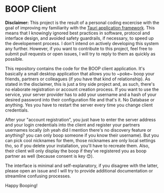 # BOOP Client
**Disclaimer:** This project is the result of a personal coding excercise with the goal of improving my familiarity with the [Tauri application framework](https://tauri.studio). 
This means that I knowingly ignored best practices in software, protocol and interface design, and avoided safety guardrails, if necessary, to speed up the
developement process. I don't intend on actively developing this system any further. However, if you want to contribute to this project, feel free to submit
pull requests or open issues, I will try to reply to them as quickly as possible. 

This repository contains the code for the BOOP client application. It's basically a small desktop application that allows you to ~poke~ boop your friends, 
partners or colleagues (if you have that kind of relationship). As stated in the disclaimer, this is just a tiny side project and, as such, there's no elaborate
registration or account creation process. If you want to use the service, your server provider has to add your username and a hash of your desired password 
into their configuration file and that's it. No Database or anything. Yes you have to restart the server every time you change client credentials.

After your "account registration", you just have to enter the server address and your login credentials into the client and register your partners 
usernames locally (oh yeah did I mention there's no discovery feature or anything? you can only boop someone if you know their username).
But you can pick cool nicknames for them, those nicknames are only local settings tho, so if you delete your installation, you'll have to recreate them.
Also, their client will only display the boop if they've registered you as boop partner as well (because consent is key 😊).

The interface is minimal and self-explanatory, if you disagree with the latter, please open an issue and I will try to provide additional documentation
or streamline confusing processes.

Happy Booping!
